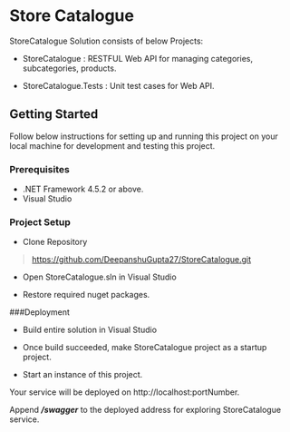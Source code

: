 # Store Catalogue 

StoreCatalogue Solution consists of below Projects:

* StoreCatalogue : RESTFUL Web API for managing categories, subcategories, products.

* StoreCatalogue.Tests : Unit test cases for Web API.


## Getting Started

Follow below instructions for setting up and running this project on your local machine for 
development and testing this project.

### Prerequisites

* .NET Framework 4.5.2 or above.
* Visual Studio

### Project Setup

* Clone Repository
> https://github.com/DeepanshuGupta27/StoreCatalogue.git

* Open StoreCatalogue.sln in Visual Studio

* Restore required nuget packages.

###Deployment

* Build entire solution in Visual Studio

* Once build succeeded, make StoreCatalogue project as a startup project.

* Start an instance of this project.

Your service will be deployed on http://localhost:portNumber. 

Append ***/swagger*** to the deployed address for exploring StoreCatalogue service.


